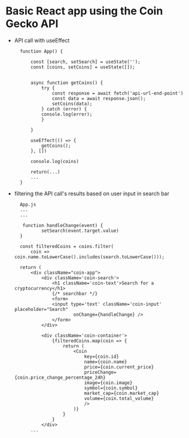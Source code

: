 # Basic React app using the Coin Gecko API

- API call with useEffect


        function App() {

            const [search, setSearch] = useState('');
            const [coins, setCoins] = useState([]);

            
            async function getCoins() {
                try {
                    const response = await fetch('api-url-end-point')
                    const data = await response.json();
                    setCoins(data);
                } catch (error) {
                console.log(error);
                }
                
            }

            useEffect(() => {
                getCoins();
            }, [])

            console.log(coins)

            return(...)
            ...
        }

- filtering the API call's results based on user input in search bar

        App.js
        ...
        ...

         function handleChange(event) {
                setSearch(event.target.value)
        }

        const filteredCoins = coins.filter(
            coin => coin.name.toLowerCase().includes(search.toLowerCase()));

        return (
            <div className="coin-app">
                <div className='coin-search'>
                    <h1 className='coin-text'>Search for a cryptocurrency</h1>
                    {/* searchbar */}
                    <form>
                    <input type='text' className='coin-input' placeholder="Search" 
                            onChange={handleChange} />
                    </form>
                </div>

                <div className='coin-container'>
                    {filteredCoins.map(coin => {
                        return (
                            <Coin 
                                key={coin.id} 
                                name={coin.name} 
                                price={coin.current_price}
                                priceChange={coin.price_change_percentage_24h} 
                                image={coin.image}
                                symbol={coin.symbol}
                                market_cap={coin.market_cap}
                                volume={coin.total_volume} 
                                />
                            )}
                        }
                    }
                </div>
            ...
